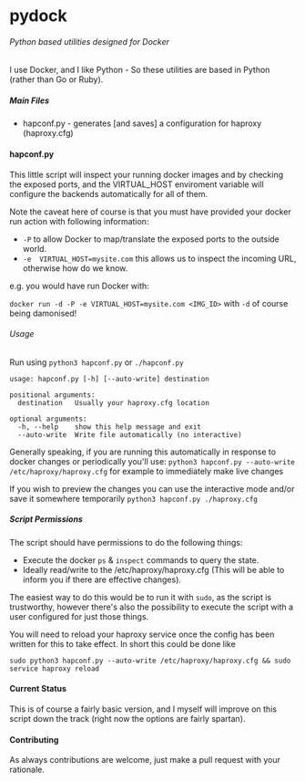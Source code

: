 # pydock

###### Python based utilities designed for Docker

I use Docker, and I like Python - So these utilities are based in Python (rather than Go or Ruby).

##### Main Files

* hapconf.py - generates [and saves] a configuration for haproxy (haproxy.cfg)


#### hapconf.py

This little script will inspect your running docker images and by checking the exposed ports, and the VIRTUAL_HOST enviroment variable will configure the backends automatically for all of them.

Note the caveat here of course is that you must have provided your docker run action with following information:
	
* `-P` to allow Docker to map/translate the exposed ports to the outside world.
* `-e  VIRTUAL_HOST=mysite.com` this allows us to inspect the incoming URL, otherwise how do we know.

e.g. you would have run Docker with:

`docker run -d -P -e VIRTUAL_HOST=mysite.com <IMG_ID>` with `-d` of course being damonised!

###### Usage

Run using `python3 hapconf.py` or  `./hapconf.py`
	
	usage: hapconf.py [-h] [--auto-write] destination
	
	positional arguments:
	  destination   Usually your haproxy.cfg location
	
	optional arguments:
	  -h, --help    show this help message and exit
	  --auto-write  Write file automatically (no interactive)
	  
	  
Generally speaking, if you are running this automatically in response to docker changes or periodically you'll use:
	`python3 hapconf.py --auto-write /etc/haproxy/haproxy.cfg` for example to immediately make live changes
	
If you wish to preview the changes you can use the interactive mode and/or save it somewhere temporarily
`python3 hapconf.py ./haproxy.cfg`

##### Script Permissions

The script should have permissions to do the following things:

* Execute the docker `ps` & `inspect` commands to query the state.
* Ideally read/write to the /etc/haproxy/haproxy.cfg (This will be able to inform you if there are effective changes).

The easiest way to do this would be to run it with `sudo`, as the script is trustworthy, however there's also the possibility to execute the script with a user configured for just those things.

You will need to reload your haproxy service once the config has been written for this to take effect.
In short this could be done like 

	sudo python3 hapconf.py --auto-write /etc/haproxy/haproxy.cfg && sudo service haproxy reload


#### Current Status

This is of course a fairly basic version, and I myself will improve on this script down the track (right now the options are fairly spartan).

#### Contributing

As always contributions are welcome, just make a pull request with your rationale.